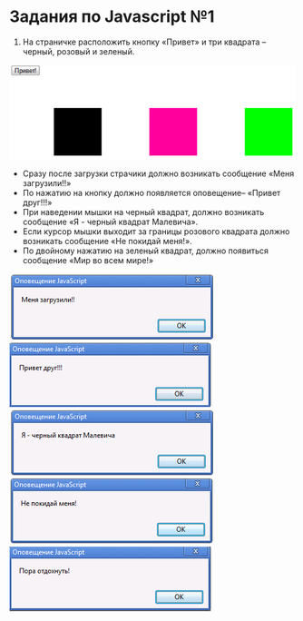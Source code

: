 # Задания по Javascript №1

1.  На страничке расположить кнопку «Привет» и три квадрата – черный, розовый и зеленый. 

![image](doc/1.png)

* Сразу после загрузки страчики должно возникать сообщение «Меня загрузили!!»
* По нажатию на кнопку должно появляется оповещение– «Привет друг!!!»
* При наведении мышки на черный квадрат, должно возникать сообщение «Я - черный квадрат Малевича».
* Если курсор мышки выходит за границы розового квадрата должно возникать сообщение «Не покидай меня!».
* По двойному нажатию на зеленый квадрат, должно появиться сообщение «Мир во всем мире!»

![image](doc/2.png)
![image](doc/3.png)
![image](doc/4.png)
![image](doc/5.png)
![image](doc/6.png)


